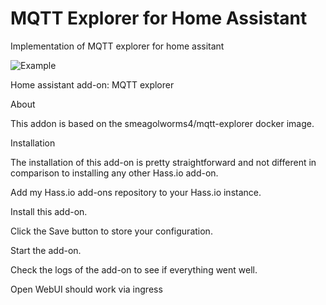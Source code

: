 # MQTT Explorer for Home Assistant


Implementation of MQTT explorer for home assitant

![Example](https://raw.githubusercontent.com/GollumDom/addon-repository/master/mqtt-explorer/example.png)




Home assistant add-on: MQTT explorer

About

This addon is based on the smeagolworms4/mqtt-explorer docker image.

Installation

The installation of this add-on is pretty straightforward and not different in comparison to installing any other Hass.io add-on.

Add my Hass.io add-ons repository to your Hass.io instance.

Install this add-on.

Click the Save button to store your configuration.

Start the add-on.

Check the logs of the add-on to see if everything went well.

Open WebUI should work via ingress
